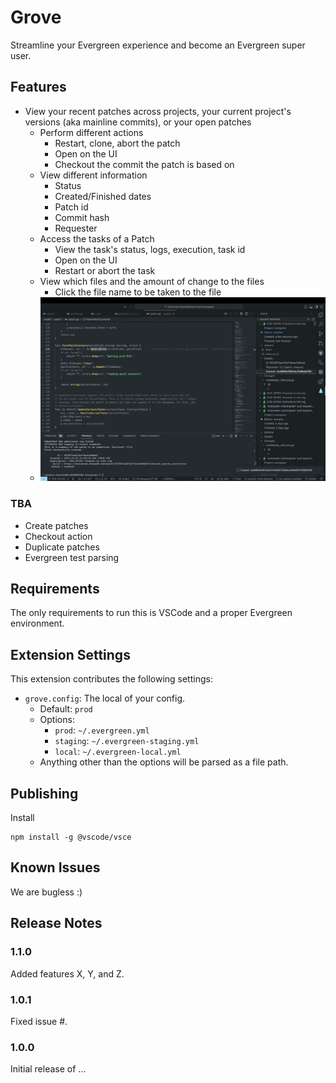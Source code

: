 # Grove

Streamline your Evergreen experience and become an Evergreen super user.

## Features

-   View your recent patches across projects, your current project's versions (aka mainline commits), or your open patches
    -   Perform different actions
        -   Restart, clone, abort the patch
        -   Open on the UI
        -   Checkout the commit the patch is based on
    -   View different information
        -   Status
        -   Created/Finished dates
        -   Patch id
        -   Commit hash
        -   Requester
    -   Access the tasks of a Patch
        -   View the task's status, logs, execution, task id
        -   Open on the UI
        -   Restart or abort the task
    -   View which files and the amount of change to the files
        -   Click the file name to be taken to the file
    -   ![Recent Patches](media/features/recent_patches.png)

### TBA

-   Create patches
-   Checkout action
-   Duplicate patches
-   Evergreen test parsing

## Requirements

The only requirements to run this is VSCode and a proper Evergreen environment.

## Extension Settings

This extension contributes the following settings:

-   `grove.config`: The local of your config.
    -   Default: `prod`
    -   Options:
        -   `prod`: `~/.evergreen.yml`
        -   `staging`: `~/.evergreen-staging.yml`
        -   `local`: `~/.evergreen-local.yml`
    -   Anything other than the options will be parsed as a file path.

## Publishing

Install

```
npm install -g @vscode/vsce
```

## Known Issues

We are bugless :)

## Release Notes

### 1.1.0

Added features X, Y, and Z.

### 1.0.1

Fixed issue #.

### 1.0.0

Initial release of ...

